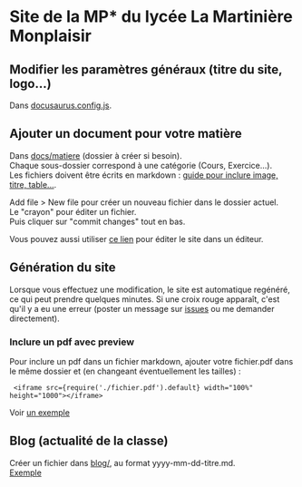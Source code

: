 # Site de la MP* du lycée La Martinière Monplaisir

## Modifier les paramètres généraux (titre du site, logo...)

Dans [docusaurus.config.js](./docusaurus.config.js).

## Ajouter un document pour votre matière

Dans [docs/matiere](https://github.com/mpstar-lamartin/mpstar-lamartin.github.io/tree/main/docs) (dossier à créer si besoin).  
Chaque sous-dossier correspond à une catégorie (Cours, Exercice...).  
Les fichiers doivent être écrits en markdown : [guide pour inclure image, titre, table...](https://www.markdownguide.org/basic-syntax).

Add file > New file pour créer un nouveau fichier dans le dossier actuel.  
Le "crayon" pour éditer un fichier.  
Puis cliquer sur "commit changes" tout en bas.

Vous pouvez aussi utiliser [ce lien](https://github.dev/mpstar-lamartin/mpstar-lamartin.github.io) pour éditer le site dans un éditeur.

## Génération du site

Lorsque vous effectuez une modification, le site est automatique regénéré, ce qui peut prendre quelques minutes. Si une croix rouge apparaît, c'est qu'il y a eu une erreur (poster un message sur [issues](https://github.com/mpstar-lamartin/mpstar-lamartin.github.io/issues) ou me demander directement).

### Inclure un pdf avec preview

Pour inclure un pdf dans un fichier markdown, ajouter votre fichier.pdf dans le même dossier et (en changeant éventuellement les tailles) : 
```
 <iframe src={require('./fichier.pdf').default} width="100%" height="1000"></iframe> 
```
Voir [un exemple](https://github.com/mpstar-lamartin/mpstar-lamartin.github.io/tree/16f01758462c8d19ad770f1618ec47c285bf3f8c/docs/math/2_Cours)

## Blog (actualité de la classe)

Créer un fichier dans [blog/](https://github.com/mpstar-lamartin/mpstar-lamartin.github.io/tree/main/blog), au format yyyy-mm-dd-titre.md.  
[Exemple](https://github.com/mpstar-lamartin/mpstar-lamartin.github.io/blob/16f01758462c8d19ad770f1618ec47c285bf3f8c/blog/2022-09-01-rentree.mdx)

